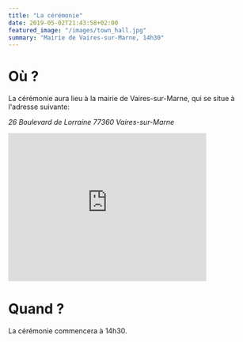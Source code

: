 ```yaml
---
title: "La cérémonie"
date: 2019-05-02T21:43:58+02:00
featured_image: "/images/town_hall.jpg"
summary: "Mairie de Vaires-sur-Marne, 14h30"
---
```


# Où ?

La cérémonie aura lieu à la mairie de Vaires-sur-Marne, qui se situe à l'adresse suivante:

_26 Boulevard de Lorraine 77360 Vaires-sur-Marne_

<iframe src="https://www.google.com/maps/embed?pb=!1m18!1m12!1m3!1d2624.2107503650427!2d2.637387315640609!3d48.8732588076138!2m3!1f0!2f0!3f0!3m2!1i1024!2i768!4f13.1!3m3!1m2!1s0x47e6107615ff8ab3%3A0x2864dbba83d58c0e!2sMairie+de+vaires+sur+marne!5e0!3m2!1sen!2sfr!4v1557307400890!5m2!1sen!2sfr" width="400" height="300" frameborder="0" style="border:0" allowfullscreen></iframe>

# Quand ?

La cérémonie commencera à 14h30.
